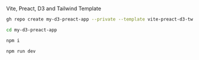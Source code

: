 Vite, Preact, D3 and Tailwind Template

```bash
gh repo create my-d3-preact-app --private --template vite-preact-d3-tw --clone

cd my-d3-preact-app

npm i

npm run dev
```
